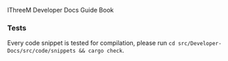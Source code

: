 IThreeM Developer Docs Guide Book

### Tests

Every code snippet is tested for compilation, please run `cd src/Developer-Docs/src/code/snippets && cargo check`.
